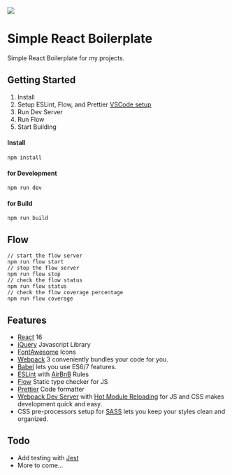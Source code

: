 ![](https://i.imgur.com/tOIOJz1.png)

# Simple React Boilerplate

Simple React Boilerplate for my projects.

## Getting Started

1. Install
2. Setup ESLint, Flow, and Prettier
   [VSCode setup](https://hackernoon.com/configure-eslint-prettier-and-flow-in-vs-code-for-react-development-c9d95db07213)
3. Run Dev Server
4. Run Flow
5. Start Building

#### Install

```
npm install
```

#### for Development

```
npm run dev
```

#### for Build

```
npm run build
```

## Flow

```
// start the flow server
npm run flow start
// stop the flow server
npm run flow stop
// check the flow status
npm run flow status
// check the flow coverage percentage
npm run flow coverage
```

## Features

* [React](reactjs.org) 16
* [jQuery](jquery.com) Javascript Library
* [FontAwesome](http://fontawesome.io/) Icons
* [Webpack](webpack.js.org) 3 conveniently bundles your code for you.
* [Babel](babeljs.io) lets you use ES6/7 features.
* [ESLint](https://eslint.org/) with
  [AirBnB](https://github.com/airbnb/javascript) Rules
* [Flow](https://flow.org/) Static type checker for JS
* [Prettier](https://prettier.io/) Code formatter
* [Webpack Dev Server](https://webpack.js.org/configuration/dev-server/) with
  [Hot Module Reloading](https://webpack.js.org/guides/hot-module-replacement/)
  for JS and CSS makes development quick and easy.
* CSS pre-processors setup for [SASS](http://sass-lang.com/) lets you keep your
  styles clean and organized.

## Todo

* Add testing with [Jest](https://facebook.github.io/jest/)
* More to come...
